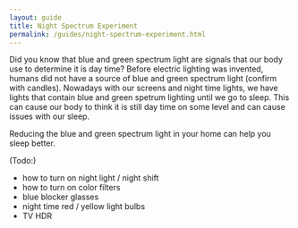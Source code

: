 ```yaml
---
layout: guide
title: Night Spectrum Experiment
permalink: /guides/night-spectrum-experiment.html
---
```


Did you know that blue and green spectrum light are signals that our body use to determine it is day time?   Before electric lighting was invented, humans did not have a source of blue and green spectrum light (confirm with candles).  Nowadays with our screens and night time lights, we have lights that contain blue and green spetrum lighting until we go to sleep.  This can cause our body to think it is still day time on some level and can cause issues with our sleep.

Reducing the blue and green spectrum light in your home can help you sleep better.   

(Todo:)
- how to turn on night light / night shift
- how to turn on color filters
- blue blocker glasses
- night time red / yellow light bulbs
- TV HDR

